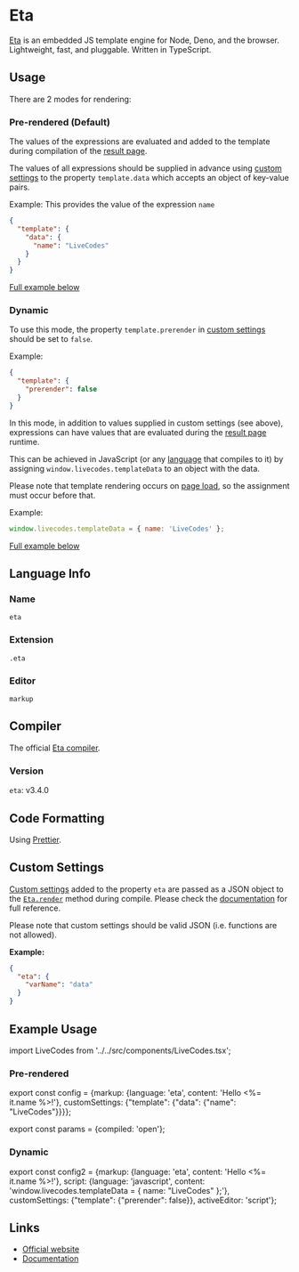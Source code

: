 # Eta

[Eta](https://eta.js.org/) is an embedded JS template engine for Node, Deno, and the browser. Lightweight, fast, and pluggable. Written in TypeScript.

## Usage

There are 2 modes for rendering:

### Pre-rendered (Default)

The values of the expressions are evaluated and added to the template during compilation of the [result page](../features/result.html.md).

The values of all expressions should be supplied in advance using [custom settings](../advanced/custom-settings.html.md) to the property `template.data` which accepts an object of key-value pairs.

Example: This provides the value of the expression `name`

```json title="Custom Settings"
{
  "template": {
    "data": {
      "name": "LiveCodes"
    }
  }
}
```

[Full example below](#pre-rendered)

### Dynamic

To use this mode, the property `template.prerender` in [custom settings](../advanced/custom-settings.html.md) should be set to `false`.

Example:

```json title="Custom Settings"
{
  "template": {
    "prerender": false
  }
}
```

In this mode, in addition to values supplied in custom settings (see above), expressions can have values that are evaluated during the [result page](../features/result.html.md) runtime.

This can be achieved in JavaScript (or any [language](../languages/index.html.md) that compiles to it) by assigning `window.livecodes.templateData` to an object with the data.

Please note that template rendering occurs on [page load](https://developer.mozilla.org/en-US/docs/Web/API/Window/load_event), so the assignment must occur before that.

Example:

```js title="Script Editor (JS)"
window.livecodes.templateData = { name: 'LiveCodes' };
```

[Full example below](#dynamic-1)

## Language Info

### Name

`eta`

### Extension

`.eta`

### Editor

`markup`

## Compiler

The official [Eta compiler](https://www.npmjs.com/package/eta).

### Version

`eta`: v3.4.0

## Code Formatting

Using [Prettier](https://prettier.io/).

## Custom Settings

[Custom settings](../advanced/custom-settings.html.md) added to the property `eta` are passed as a JSON object to the [`Eta.render`](https://eta.js.org/docs/api/rendering) method during compile. Please check the [documentation](https://eta.js.org/docs/api/configuration) for full reference.

Please note that custom settings should be valid JSON (i.e. functions are not allowed).

**Example:**

```json title="Custom Settings"
{
  "eta": {
    "varName": "data"
  }
}
```

## Example Usage

import LiveCodes from '../../src/components/LiveCodes.tsx';

### Pre-rendered

export const config = {markup: {language: 'eta', content: 'Hello <%= it.name %>!'}, customSettings: {"template": {"data": {"name": "LiveCodes"}}}};

export const params = {compiled: 'open'};

<LiveCodes config={config} params={params}></LiveCodes>

### Dynamic

export const config2 = {markup: {language: 'eta', content: 'Hello <%= it.name %>!'}, script: {language: 'javascript', content: 'window.livecodes.templateData = { name: "LiveCodes" };'}, customSettings: {"template": {"prerender": false}}, activeEditor: 'script'};

<LiveCodes config={config2}></LiveCodes>

## Links

- [Official website](https://eta.js.org/)
- [Documentation](https://eta.js.org/docs/learn)